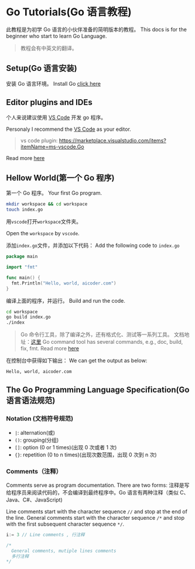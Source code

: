 # Go Tutorials(Go 语言教程)

此教程是为初学 Go 语言的小伙伴准备的简明版本的教程。
This docs is for the beginner who start to learn Go Language.

> 教程会有中英文的翻译。

## Setup(Go 语言安装)

安装 Go 语言环境。
Install Go [click here](https://golang.org/doc/install)

## Editor plugins and IDEs

个人来说建议使用 [VS Code](https://code.visualstudio.com/) 开发 go 程序。

Personaly I recommend the [VS Code](https://code.visualstudio.com/) as your editor.

> vs code plugin: https://marketplace.visualstudio.com/items?itemName=ms-vscode.Go

Read more [here](https://golang.org/doc/editors.html)

## Hellow World(第一个 Go 程序)

第一个 Go 程序。
Your first Go program.

```sh
mkdir workspace && cd workspace
touch index.go
```

用`vscode`打开`workspace`文件夹。

Open the `workspace` by `vscode`.

添加`index.go`文件，并添加以下代码：
Add the following code to `index.go`

```go
package main

import "fmt"

func main() {
  fmt.Println("Hello, world, aicoder.com")
}
```

编译上面的程序，并运行。
Build and run the code.

```sh
cd workspace
go build index.go
./index
```

> Go 命令行工具，除了编译之外，还有格式化、测试等一系列工具。 文档地址：[这里](https://golang.org/doc/cmd)
> Go command tool has several commands, e.g., doc, build, fix, fmt. Read more [here](https://golang.org/doc/cmd)

在控制台中获得如下输出：
We can get the output as below:

```sh
Hello, world, aicoder.com
```

## The Go Programming Language Specification(Go 语言语法规范)

### Notation (文档符号规范)

- `|`: alternation(或)
- `()`: grouping(分组)
- `[]`: option (0 or 1 times)(出现 0 次或者 1 次)
- `{}`: repetition (0 to n times)(出现次数范围，出现 0 次到 n 次)

### Comments（注释）

Comments serve as program documentation. There are two forms:
注释是写给程序员来阅读代码的，不会编译到最终程序中。Go 语言有两种注释（类似 C、Java、C#、JavaScript)

Line comments start with the character sequence `//` and stop at the end of the line.
General comments start with the character sequence `/*` and stop with the first subsequent character sequence `*/`.

```go
i:= 3 // Line comments , 行注释

/*
  General comments, mutiple lines comments
  多行注释
*/

```
